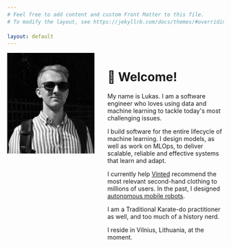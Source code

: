```yaml
---
# Feel free to add content and custom Front Matter to this file.
# To modify the layout, see https://jekyllrb.com/docs/themes/#overriding-theme-defaults

layout: default
---
```


<style>
.grid-container {
    display: grid;
    grid-template-columns: 1.5fr 2fr;
    gap: 30px;
}

</style>

<div class="grid-container">
    <img class="grid-item one" src="/assets/IMG_0762.jpeg" />
    <div class="grid-item two">
        <h1>👋 Welcome!</h1>
        <p>My name is Lukas. I am a software engineer who loves using data and machine learning to tackle today's most challenging issues.</p>
        <p>I build software for the entire lifecycle of machine learning. I design models, as well as work on MLOps, to deliver scalable, reliable and effective systems that learn and adapt.</p>
        <p>I currently help <a href="https://www.vinted.fr/" target="_blank">Vinted</a> recommend the most relevant second-hand clothing to millions of users. In the past, 
        I designed <a href="https://neurotechnology.com/" target="_blank">autonomous mobile robots</a>.</p>
        <p>I am a Traditional Karate-do practitioner as well, and too much of a history nerd.</p>
        <p>I reside in Vilnius, Lithuania, at the moment.</p>
    </div>
</div>
